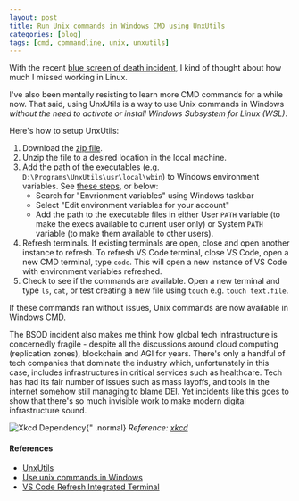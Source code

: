 ```yaml
---
layout: post
title: Run Unix commands in Windows CMD using UnxUtils
categories: [blog]
tags: [cmd, commandline, unix, unxutils]
---
```


With the recent [blue screen of death incident](https://www.nytimes.com/live/2024/07/19/business/global-tech-outage/crowdstrike-outage-flights-banks), I kind of thought about how much I missed working in Linux. 

I've also been mentally resisting to learn more CMD commands for a while now. That said, using UnxUtils is a way to use Unix commands in Windows *without the need to activate or install Windows Subsystem for Linux (WSL)*.

Here's how to setup UnxUtils:

1. Download the [zip file](https://sourceforge.net/projects/unxutils).
2. Unzip the file to a desired location in the local machine.
3. Add the path of the executables (e.g. `D:\Programs\UnxUtils\usr\local\wbin`) to Windows environment variables. See [these steps](https://helpdeskgeek.com/windows-10/add-windows-path-environment-variable/), or below:
    - Search for "Envrionment variables" using Windows taskbar
    - Select "Edit environment variables for your account"
    - Add the path to the executable files in either User `PATH` variable (to make the execs available to current user only) or System `PATH` variable (to make them available to other users).
4. Refresh terminals. If existing terminals are open, close and open another instance to refresh. To refresh VS Code terminal, close VS Code, open a new CMD terminal, type `code`. This will open a new instance of VS Code with environment variables refreshed. 
5. Check to see if the commands are available. Open a new terminal and type `ls`, `cat`, or test creating a new file using `touch` e.g. `touch text.file`.

If these commands ran without issues, Unix commands are now available in Windows CMD.

The BSOD incident also makes me think how global tech infrastructure is concernedly fragile - despite all the discussions around cloud computing (replication zones), blockchain and AGI for years. There's only a handful of tech companies that dominate the industry which, unfortunately in this case, includes infrastructures in critical services such as healthcare. Tech has had its fair number of issues such as mass layoffs, and tools in the internet somehow still managing to blame DEI. Yet incidents like this goes to show that there's so much invisible work to make modern digital infrastructure sound.


![Xkcd Dependency](https://imgs.xkcd.com/comics/dependency.png){" .normal}
_Reference: [xkcd](https://xkcd.com/2347/)_

#### References
- [UnxUtils](https://unxutils.sourceforge.net/)
- [Use unix commands in Windows](https://www.techlila.com/use-unix-commands-windows/)
- [VS Code Refresh Integrated Terminal](https://stackoverflow.com/questions/54653343/vs-code-refresh-integrated-terminal-environment-variables-without-restart-logout?rq=1)